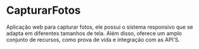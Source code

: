 # CapturarFotos
Aplicação web para capturar fotos, ele possui o sistema responsivo que se adapta em diferentes tamanhos de tela.
Além disso, oferece um amplo conjunto de recursos, como prova de vida e integração com as API'S.
